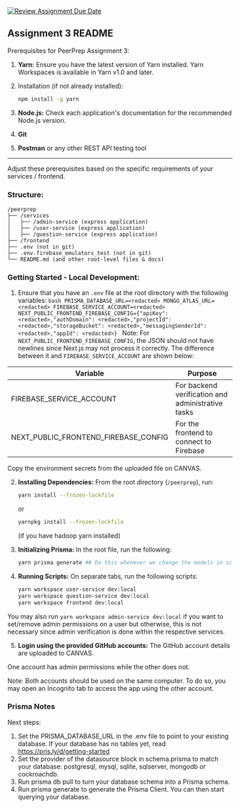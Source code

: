 [![Review Assignment Due Date](https://classroom.github.com/assets/deadline-readme-button-24ddc0f5d75046c5622901739e7c5dd533143b0c8e959d652212380cedb1ea36.svg)](https://classroom.github.com/a/6BOvYMwN)

## Assignment 3 README

Prerequisites for PeerPrep Assignment 3:

1. **Yarn:** Ensure you have the latest version of Yarn installed. Yarn
   Workspaces is available in Yarn v1.0 and later.
2. Installation (if not already installed):

   ```bash
   npm install -g yarn
   ```

3. **Node.js:** Check each application's documentation for the recommended
   Node.js version.
4. **Git**
5. **Postman** or any other REST API testing tool

---

Adjust these prerequisites based on the specific requirements of
your services / frontend.

### Structure:

```
/peerprep
├── /services
│   ├── /admin-service (express application)
│   ├── /user-service (express application)
│   ├── /question-service (express application)
├── /frontend
├── .env (not in git)
├── .env.firebase_emulators_test (not in git)
└── README.md (and other root-level files & docs)
```

### Getting Started - Local Development:

1. Ensure that you have an `.env` file at the root directory with the following variables:
   `bash
 PRISMA_DATABASE_URL=<redacted>
 MONGO_ATLAS_URL=<redacted>
 FIREBASE_SERVICE_ACCOUNT=<redacted>
 NEXT_PUBLIC_FRONTEND_FIREBASE_CONFIG={"apiKey": <redacted>,"authDomain": <redacted>,"projectId": <redacted>,"storageBucket": <redacted>,"messagingSenderId": <redacted>,"appId": <redacted>}
 `
   Note: For `NEXT_PUBLIC_FRONTEND_FIREBASE_CONFIG`, the JSON should not have newlines since Next.js may not process it correctly.
   The difference between it and `FIREBASE_SERVICE_ACCOUNT` are shown below:

| Variable                             | Purpose                                           |
| ------------------------------------ | ------------------------------------------------- |
| FIREBASE_SERVICE_ACCOUNT             | For backend verification and administrative tasks |
| NEXT_PUBLIC_FRONTEND_FIREBASE_CONFIG | For the frontend to connect to Firebase           |

Copy the environment secrets from the uploaded file on CANVAS.


2. **Installing Dependencies:** From the root directory (`/peerprep`), run:

   ```bash
   yarn install --frozen-lockfile
   ```

   or

   ```bash
   yarnpkg install --frozen-lockfile
   ```

   (if you have hadoop yarn installed)

3. **Initializing Prisma:** In the root file, run the following:

   ```bash
   yarn prisma generate ## Do this whenever we change the models in schema.prisma
   ```

4. **Running Scripts:** On separate tabs, run the following scripts:

   ```bash
   yarn workspace user-service dev:local
   yarn workspace question-service dev:local
   yarn workspace frontend dev:local
   ```
You may also run `yarn workspace admin-service dev:local` if you want to set/remove admin permissions on a user but 
otherwise, this is not necessary since admin verification is done within the respective services.

5. **Login using the provided GitHub accounts:** The GitHub account details are uploaded to CANVAS.

One account has admin permissions while the other does not.

Note: Both accounts should be used on the same computer. To do so, you may open an Incognito tab to access the app
using the other account.

### Prisma Notes

Next steps:

1. Set the PRISMA_DATABASE_URL in the .env file to point to your existing database. If
   your database has no tables yet, read https://pris.ly/d/getting-started
2. Set the provider of the datasource block in schema.prisma to match your
   database: postgresql, mysql, sqlite, sqlserver, mongodb or cockroachdb.
3. Run prisma db pull to turn your database schema into a Prisma schema.
4. Run prisma generate to generate the Prisma Client. You can then start
   querying your database.

